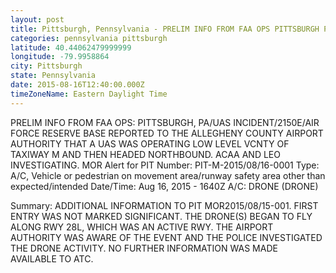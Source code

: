 ```yaml
---
layout: post
title: Pittsburgh, Pennsylvania - PRELIM INFO FROM FAA OPS PITTSBURGH PA UAS INCIDENT 2150E AIR FORCE RESERVE BASE REPORTED
categories: pennsylvania pittsburgh
latitude: 40.44062479999999
longitude: -79.9958864
city: Pittsburgh
state: Pennsylvania
date: 2015-08-16T12:40:00.000Z
timeZoneName: Eastern Daylight Time
---
```


PRELIM INFO FROM FAA OPS: PITTSBURGH, PA/UAS INCIDENT/2150E/AIR FORCE RESERVE BASE REPORTED TO THE ALLEGHENY COUNTY AIRPORT AUTHORITY THAT A UAS WAS OPERATING LOW LEVEL VCNTY OF TAXIWAY M AND THEN HEADED NORTHBOUND. ACAA AND LEO INVESTIGATING. 
MOR Alert for PIT
Number: PIT-M-2015/08/16-0001
Type: A/C, Vehicle or pedestrian on movement area/runway safety area other than expected/intended
Date/Time: Aug 16, 2015 - 1640Z
A/C: DRONE (DRONE)

Summary: ADDITIONAL INFORMATION TO PIT MOR2015/08/15-001. FIRST ENTRY WAS NOT MARKED SIGNIFICANT. THE DRONE(S) BEGAN TO FLY ALONG RWY 28L, WHICH WAS AN ACTIVE RWY. THE AIRPORT AUTHORITY WAS AWARE OF THE EVENT AND THE POLICE INVESTIGATED THE DRONE ACTIVITY. NO FURTHER INFORMATION WAS MADE AVAILABLE TO ATC. 

